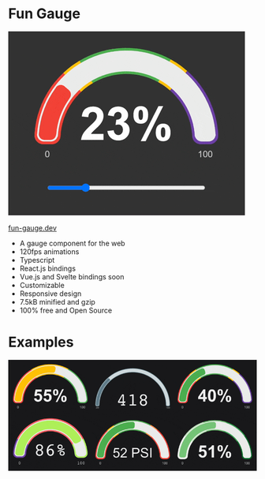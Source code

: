 # Fun Gauge

![Fun Gauge](./assets/fun-gauge.gif)

[fun-gauge.dev](https://fun-gauge.dev)

-   A gauge component for the web
-   120fps animations
-   Typescript
-   React.js bindings
-   Vue.js and Svelte bindings soon
-   Customizable
-   Responsive design
-   7.5kB minified and gzip
-   100% free and Open Source

# Examples

![Fun Gauge Examples](./assets/fun-gauge-examples.gif)
